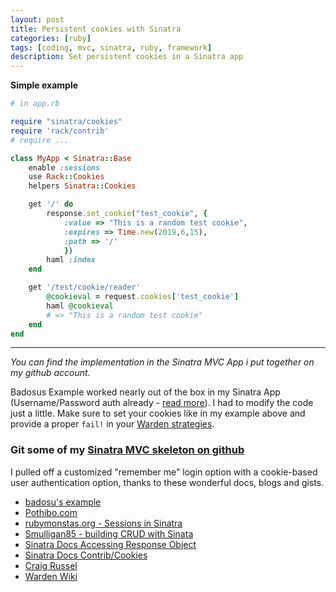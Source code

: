 ```yaml
---
layout: post
title: Persistent cookies with Sinatra
categories: [ruby]
tags: [coding, mvc, sinatra, ruby, framework]
description: Set persistent cookies in a Sinatra app
---
```


**Simple example**
``` ruby
# in app.rb

require "sinatra/cookies"
require 'rack/contrib'
# require ...

class MyApp < Sinatra::Base
    enable :sessions
    use Rack::Cookies
    helpers Sinatra::Cookies

    get '/' do
        response.set_cookie("test_cookie", {
            :value => "This is a random test cookie",
            :expires => Time.new(2019,6,15),
            :path => '/'
            })
        haml :index
    end

    get '/test/cookie/reader'
        @cookieval = request.cookies['test_cookie']
        haml @cookieval
        # => "This is a random test cookie"
    end
end
```

---
_You can find the implementation in the Sinatra MVC App i put together on my github account._

Badosus Example worked nearly out of the box in my Sinatra App (Username/Password auth already - [read more](https://github.com/sklise/sinatra-warden-example)). I had to modify the code just a little. Make sure to set your cookies like in my example above and provide a proper `fail!` in your [Warden strategies](https://github.com/hassox/warden/wiki/Strategies).

### Git some of my [Sinatra MVC skeleton on github](https://github.com/simonneutert/sinatras-skeleton)

I pulled off a customized "remember me" login option with a cookie-based user authentication option, thanks to these wonderful docs, blogs and gists.
* [badosu's example](https://github.com/badosu/Yogurt/wiki/Example:-Adding-Remember-Me-option)
* [Pothibo.com](http://pothibo.com/2013/07/authentication-with-warden-devise-less/)
* [rubymonstas.org - Sessions in Sinatra](http://webapps-for-beginners.rubymonstas.org/sessions/sinatra_sessions.html)
* [Smulligan85 - building CRUD with Sinata](http://smulligan85.github.io/tutorial/2016/04/30/building-a-CRUD-app-with-sinatra.html)
* [Sinatra Docs Accessing Response Object](http://www.sinatrarb.com/intro.html#Accessing%20the%20Request%20Object)
* [Sinatra Docs Contrib/Cookies](http://www.sinatrarb.com/contrib/cookies.html)
* [Craig Russel](http://craig-russell.co.uk/2013/01/31/persistent-cookies-sinatra.html#.WLQQ9xiX_-n)
* [Warden Wiki](https://github.com/hassox/warden/wiki)
